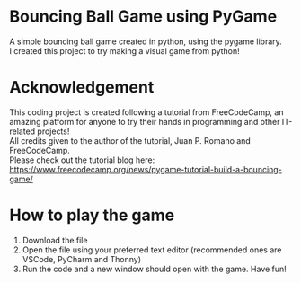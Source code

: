 # Bouncing Ball Game using PyGame
A simple bouncing ball game created in python, using the pygame library.\
I created this project to try making a visual game from python!

# Acknowledgement
This coding project is created following a tutorial from FreeCodeCamp, an amazing platform for anyone to try their hands in programming and other IT-related projects!\
All credits given to the author of the tutorial, Juan P. Romano and FreeCodeCamp.\
Please check out the tutorial blog here: https://www.freecodecamp.org/news/pygame-tutorial-build-a-bouncing-game/ 

# How to play the game
1. Download the file
2. Open the file using your preferred text editor (recommended ones are VSCode, PyCharm and Thonny)
3. Run the code and a new window should open with the game. Have fun!

